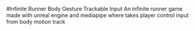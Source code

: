 #Infinite Runner Body Gesture Trackable Input
An infinite runner game made with unreal engine and mediapipe where takes player control input from body motion track

